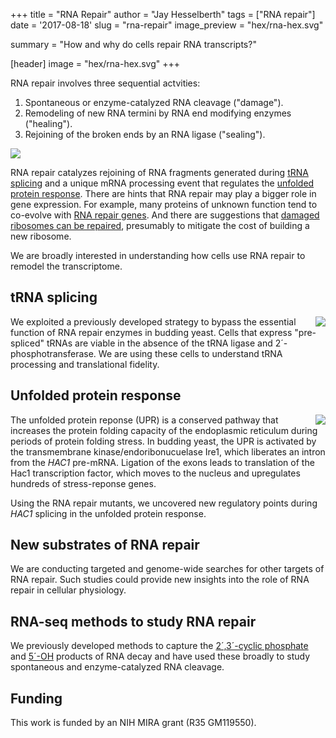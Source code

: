 +++
title = "RNA Repair"
author = "Jay Hesselberth"
tags = ["RNA repair"]
date = '2017-08-18'
slug = "rna-repair"
image_preview = "hex/rna-hex.svg"

summary = "How and why do cells repair RNA transcripts?"

[header]
  image = "hex/rna-hex.svg"
+++

RNA repair involves three sequential actvities:

1. Spontaneous or enzyme-catalyzed RNA cleavage ("damage").
2. Remodeling of new RNA termini by RNA end modifying enzymes ("healing").
3. Rejoining of the broken ends by an RNA ligase ("sealing").

<img src="/img/figure/rna-repair.svg" />

RNA repair catalyzes rejoining of RNA fragments generated during [tRNA splicing](#trna-splicing) and a unique mRNA processing event that regulates the [unfolded protein response](#unfolded-protein-response). There are hints that RNA repair may play a bigger role in gene expression. For example, many proteins of unknown function tend to co-evolve with [RNA repair genes](https://www.ncbi.nlm.nih.gov/pubmed/27536007). And there are suggestions that [damaged ribosomes can be repaired](https://www.ncbi.nlm.nih.gov/pubmed/27789694), presumably to mitigate the cost of building a new ribosome.

We are broadly interested in understanding how cells use RNA repair to remodel the transcriptome.

## tRNA splicing

<img style="float: right;" src="/img/figure/trna-block.svg">

We exploited a previously developed strategy to bypass the essential function of RNA repair enzymes in budding yeast. Cells that express "pre-spliced" tRNAs are viable in the absence of the tRNA ligase and 2´-phosphotransferase. We are using these cells to understand tRNA processing and translational fidelity.

## Unfolded protein response

<img style="float: right;" src="/img/figure/upr.svg">

The unfolded protein reponse (UPR) is a conserved pathway that increases the protein folding capacity of the endoplasmic reticulum during periods of protein folding stress. In budding yeast, the UPR is activated by the transmembrane kinase/endoribonucuelase Ire1, which liberates an intron from the *HAC1* pre-mRNA. Ligation of the exons leads to translation of the Hac1 transcription factor, which moves to the nucleus and upregulates hundreds of stress-reponse genes.

Using the RNA repair mutants, we uncovered new regulatory points during *HAC1* splicing in the unfolded protein response. 

## New substrates of RNA repair

We are conducting targeted and genome-wide searches for other targets of RNA repair. Such studies could provide new insights into the role of RNA repair in cellular physiology.

## RNA-seq methods to study RNA repair

We previously developed methods to capture the [2´,3´-cyclic phosphate](/publication/2010/Schutz) and [5´-OH](/publication/2015/Peach) products of RNA decay and have used these broadly to study spontaneous and enzyme-catalyzed RNA cleavage.

## Funding

This work is funded by an NIH MIRA grant (R35 GM119550).
